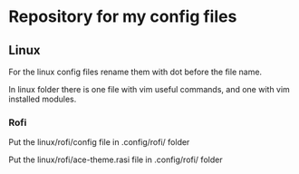 <h1>Repository for my config files</h1>
<h2>Linux</h2>
<p>For the linux config files rename them with dot before the file name.<p>
<p>In linux folder there is one file with vim useful commands, and one with vim installed modules.</p>
<h3>Rofi</h3>
<p>Put the linux/rofi/config file in .config/rofi/ folder</p>
<p>Put the linux/rofi/ace-theme.rasi file in .config/rofi/ folder</p>
